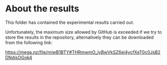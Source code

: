 # About the results

This folder has contained the experimental results carried out.

Unfortunately, the maximum size allowed by GitHub is exceeded if we try to store the results in the repository, alternatively they can be downloaded from the following link:

https://mega.nz/file/miwB1BTY#THRmwmO_lyBwVkSZ6ei4ycfXeT0c0JsB2DNdisOGok4